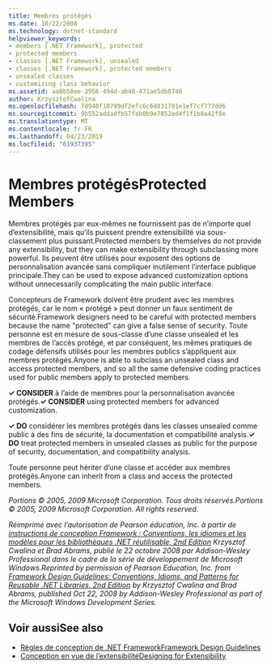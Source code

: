 ```yaml
---
title: Membres protégés
ms.date: 10/22/2008
ms.technology: dotnet-standard
helpviewer_keywords:
- members [.NET Framework], protected
- protected members
- classes [.NET Framework], unsealed
- classes [.NET Framework], protected members
- unsealed classes
- customizing class behavior
ms.assetid: aa0b58ee-3956-494d-ab48-471ae5db8740
author: KrzysztofCwalina
ms.openlocfilehash: 7d940f10799df2efc6c6d031781e1ef7cf777dd6
ms.sourcegitcommit: 9b552addadfb57fab0b9e7852ed4f1f1b8a42f8e
ms.translationtype: MT
ms.contentlocale: fr-FR
ms.lasthandoff: 04/23/2019
ms.locfileid: "61937395"
---
```

# <a name="protected-members"></a><span data-ttu-id="563d4-102">Membres protégés</span><span class="sxs-lookup"><span data-stu-id="563d4-102">Protected Members</span></span>
<span data-ttu-id="563d4-103">Membres protégés par eux-mêmes ne fournissent pas de n’importe quel d’extensibilité, mais qu’ils puissent prendre extensibilité via sous-classement plus puissant.</span><span class="sxs-lookup"><span data-stu-id="563d4-103">Protected members by themselves do not provide any extensibility, but they can make extensibility through subclassing more powerful.</span></span> <span data-ttu-id="563d4-104">Ils peuvent être utilisés pour exposent des options de personnalisation avancée sans compliquer inutilement l’interface publique principale.</span><span class="sxs-lookup"><span data-stu-id="563d4-104">They can be used to expose advanced customization options without unnecessarily complicating the main public interface.</span></span>  
  
 <span data-ttu-id="563d4-105">Concepteurs de Framework doivent être prudent avec les membres protégés, car le nom « protégé » peut donner un faux sentiment de sécurité.</span><span class="sxs-lookup"><span data-stu-id="563d4-105">Framework designers need to be careful with protected members because the name "protected" can give a false sense of security.</span></span> <span data-ttu-id="563d4-106">Toute personne est en mesure de sous-classe d’une classe unsealed et les membres de l’accès protégé, et par conséquent, les mêmes pratiques de codage défensifs utilisés pour les membres publics s’appliquent aux membres protégés.</span><span class="sxs-lookup"><span data-stu-id="563d4-106">Anyone is able to subclass an unsealed class and access protected members, and so all the same defensive coding practices used for public members apply to protected members.</span></span>  
  
 <span data-ttu-id="563d4-107">**✓ CONSIDER** à l’aide de membres pour la personnalisation avancée protégés.</span><span class="sxs-lookup"><span data-stu-id="563d4-107">**✓ CONSIDER** using protected members for advanced customization.</span></span>  
  
 <span data-ttu-id="563d4-108">**✓ DO** considérer les membres protégés dans les classes unsealed comme public à des fins de sécurité, la documentation et compatibilité analysis.</span><span class="sxs-lookup"><span data-stu-id="563d4-108">**✓ DO** treat protected members in unsealed classes as public for the purpose of security, documentation, and compatibility analysis.</span></span>  
  
 <span data-ttu-id="563d4-109">Toute personne peut hériter d’une classe et accéder aux membres protégés.</span><span class="sxs-lookup"><span data-stu-id="563d4-109">Anyone can inherit from a class and access the protected members.</span></span>  
  
 <span data-ttu-id="563d4-110">*Portions © 2005, 2009 Microsoft Corporation. Tous droits réservés.*</span><span class="sxs-lookup"><span data-stu-id="563d4-110">*Portions © 2005, 2009 Microsoft Corporation. All rights reserved.*</span></span>  
  
 <span data-ttu-id="563d4-111">*Réimprimé avec l’autorisation de Pearson éducation, Inc. à partir de [instructions de conception Framework : Conventions, les idiomes et les modèles pour les bibliothèques .NET réutilisable, 2nd Edition](https://www.informit.com/store/framework-design-guidelines-conventions-idioms-and-9780321545619) Krzysztof Cwalina et Brad Abrams, publié le 22 octobre 2008 par Addison-Wesley Professional dans le cadre de la série de développement de Microsoft Windows.*</span><span class="sxs-lookup"><span data-stu-id="563d4-111">*Reprinted by permission of Pearson Education, Inc. from [Framework Design Guidelines: Conventions, Idioms, and Patterns for Reusable .NET Libraries, 2nd Edition](https://www.informit.com/store/framework-design-guidelines-conventions-idioms-and-9780321545619) by Krzysztof Cwalina and Brad Abrams, published Oct 22, 2008 by Addison-Wesley Professional as part of the Microsoft Windows Development Series.*</span></span>  
  
## <a name="see-also"></a><span data-ttu-id="563d4-112">Voir aussi</span><span class="sxs-lookup"><span data-stu-id="563d4-112">See also</span></span>

- [<span data-ttu-id="563d4-113">Règles de conception de .NET Framework</span><span class="sxs-lookup"><span data-stu-id="563d4-113">Framework Design Guidelines</span></span>](../../../docs/standard/design-guidelines/index.md)
- [<span data-ttu-id="563d4-114">Conception en vue de l’extensibilité</span><span class="sxs-lookup"><span data-stu-id="563d4-114">Designing for Extensibility</span></span>](../../../docs/standard/design-guidelines/designing-for-extensibility.md)

